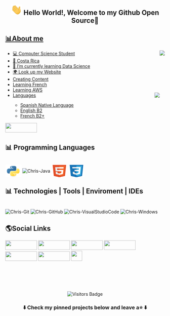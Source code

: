 <h2 align="center"><img src="https://raw.githubusercontent.com/ABSphreak/ABSphreak/master/gifs/Hi.gif" width="35px"> Hello World!, Welcome to my Github Open Source🤍 </h2>
<div align="left">
  <!––Ideas para Readme https://github.com/abhisheknaiidu/awesome-github-profile-readme#anime  ––>
  <a href="https://github.com/ChristoperBA">
 
 <h2>📊About me</h2>
<ul>
   <img align="right" height="150em"
   src="https://github-readme-stats.vercel.app/api?username=ChristoperBA&show_icons=true&theme=tokyonight&include_all_commits=true&count_private=true"/>
  <li>💻 Computer Science Student</li>
  <li>🚩 Costa Rica</li> 
  <li>🧬 I’m currently learning Data Science</li>
  <li>🌍 Look up my Website</li>
  <li> Creating Content </li>
  <li> Learning French</li>
  <li> Learning AWS</li><img align="right" height="125em" 
  src="https://github-readme-stats.vercel.app/api/top-langs/?username=ChristoperBA&layout=compact&langs_count=7&theme=tokyonight"/>
  <li> Languages</li>
  <ul> 
    <li>Spanish Native Language</li>
    <li>English B2</li>
      <li>French  B2+</li>
  </ul>
</ul>
<a href="https://www.instagram.com/__chococris.py/"><img height="30" width="100"src="https://camo.githubusercontent.com/87ad997db06103b8ac1dd5f22e60abbc0c597c5e4bd7c5b5301b90e4b9a0501f/68747470733a2f2f63646e2e6275796d6561636f666665652e636f6d2f627574746f6e732f64656661756c742d7265642e706e67"></a>
 
<h2>📊 Programming Languages </h2>
<div style="display: inline_block"><br>
  <!–– Hacer togle list como en https://github.com/gautamkrishnar ––>
  <!––Acomodar Lenguajes de programación y tecnologias por separado ––>
  <img align="center" alt="Chris-Python" height="40" width="50" src="https://raw.githubusercontent.com/devicons/devicon/master/icons/python/python-original.svg">
  <img align="center" alt="Chris-Java" height="40" width="50" src="https://cdn.jsdelivr.net/gh/devicons/devicon/icons/java/java-original-wordmark.svg" />
  <img align="center" alt="Chris-HTML" height="40" width="50" src="https://raw.githubusercontent.com/devicons/devicon/master/icons/html5/html5-original.svg">
  <img align="center" alt="Chris-CSS" height="40" width="50" src="https://raw.githubusercontent.com/devicons/devicon/master/icons/css3/css3-original.svg"> 
</div>
 
 <h2>📊 Technologies | Tools | Enviroment | IDEs </h2>
<div style="display: inline_block"><br>
  <!–– Hacer togle list como en https://github.com/gautamkrishnar ––>
  <!––Acomodar Lenguajes de programación y tecnologias por separado ––>
  <img align="center" alt="Chris-Git" height="40" width="50" src="https://cdn.jsdelivr.net/gh/devicons/devicon/icons/git/git-original.svg" />
  <img align="center" alt="Chris-GitHub" height="40" width="50" src="https://cdn.jsdelivr.net/gh/devicons/devicon/icons/github/github-original.svg" />
  <img align="center" alt="Chris-VisualStudioCode" height="40" width="50" src="https://cdn.jsdelivr.net/gh/devicons/devicon/icons/visualstudio/visualstudio-plain.svg" />
  <img align="center" alt="Chris-Windows" height="40" width="50"  src="https://cdn.jsdelivr.net/gh/devicons/devicon/icons/windows8/windows8-original.svg" />
</div>
    
<h2>🌎Social Links</h2>
<div> 
  <!–– Cambiar 2 insta y un linkedin Posibilidades 1.Website 2.Pagina de notion 3.falta ––>
  <p class="text-white mb-0 tm-site-desc"></p>
  <a href="https://www.youtube.com/channel/UCL5Tkt3EKY0ubuG0O_JMVVg/featured" target="_blank"><img height="30" width="100" src="https://img.shields.io/badge/YouTube-FF0000?          style=for-the-badge&logo=youtube&logoColor=white" target="_blank"></a>
  <a href="https://www.instagram.com/__chococris.py/" target="_blank"><img height="30" width="100" src="https://img.shields.io/badge/-Instagram-%23E4405F?style=for-the-              badge&logo=instagram&logoColor=white" target="_blank"></a>
  <a href="https://www.instagram.com/__chococris.py/" target="_blank"><img height="30" width="100"src="https://img.shields.io/badge/-Instagram-%23E4405F?style=for-the-                badge&logo=instagram&logoColor=white" target="_blank"></a>
  <a href="https://www.instagram.com/__chococris.py/" target="_blank"><img height="30" width="100"src="https://img.shields.io/badge/-Instagram-%23E4405F?style=for-the-                badge&logo=instagram&logoColor=white" target="_blank"></a>
  <a href="https://mail.google.com/mail/u/0/?fs=1&tf=cm&source=mailto&to=bricenoc506@gmail.com"  target="_blank"><img height="30" width="100" src="https://img.shields.io/badge/-      Email-25251F?style=for-the-badge&logo=gmail&logoColor=white"></a>
  <a href="https://www.linkedin.com/in/christopher-brice%C3%B1o-arias-1b166420b/" target="_blank"> <img height="30" width="100"src="https://img.shields.io/badge/-LinkedIn-            %230077B5?style=for-the-badge&logo=linkedin&logoColor=white" target="_blank"></a> 
   <a href="https://google.com/" target="_blank"> <img height="32" width="35"src="https://raw.githubusercontent.com/blueedgetechno/blueedgetechno/master/img/pngegg.png"          target="_blank"></a>
 
 
  <br/><br/> 
  
<br/>
  <!–– Cambiar MaeMazcort por CristopherBA––>
 <p align="center">
<img src="https://komarev.com/ghpvc/?username=MaeMazcort&style=flat-square&color=7603D6" alt="Visitors Badge"/>
</p>
 <h3 align="center">⬇️ Check my pinned projects below and leave a⭐️ ⬇️</h3>


